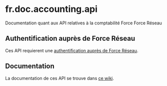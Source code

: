 # fr.doc.accounting.api

Documentation quant aux API relatives à la comptabilité Force Force Réseau

## Authentification auprès de Force Réseau

Ces API requierent une [authentification auprès de Force Réseau](https://github.com/ntlm-technologies/fr.doc.authentication/wiki/S'authentifier-aupr%C3%A8s-de-Force-R%C3%A9seau).

## Documentation

La documentation de ces API se trouve dans [ce wiki](https://github.com/ntlm-technologies/fr.doc.accounting.api/wiki).
